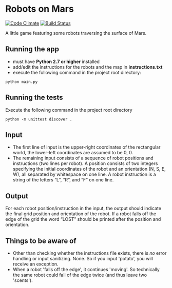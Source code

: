 # Robots on Mars

[![Code Climate](https://codeclimate.com/github/kadikraman/RobotsOnMars/badges/gpa.svg)](https://codeclimate.com/github/kadikraman/RobotsOnMars)
[![Build Status](https://travis-ci.org/kadikraman/RobotsOnMars.svg?branch=master)](https://travis-ci.org/kadikraman/RobotsOnMars)

A little game featuring some robots traversing the surface of Mars.

## Running the app
- must have **Python 2.7 or higher** installed
- add/edit the instructions for the robots and the map in **instructions.txt**
- execute the following command in the project root directory:
```
python main.py
```

## Running the tests
Execute the following command in the project root directory
```
python -m unittest discover .
```

## Input
- The first line of input is the upper-right coordinates of the rectangular world, the lower-left coordinates are assumed to be 0, 0.
- The remaining input consists of a sequence of robot positions and instructions (two lines per robot).
A position consists of two integers specifying the initial coordinates of the robot and an orientation (N, S, E, W), all
separated by whitespace on one line. A robot instruction is a string of the letters “L”, “R”, and “F” on one line.

## Output
For each robot position/instruction in the input, the output should indicate the final grid position and orientation of the robot.
If a robot falls off the edge of the grid the word “LOST” should be printed after the position and orientation.


## Things to be aware of
- Other than checking whether the instructions file exists, there is *no* error handling or input sanitizing. None. So if you input 'potato', you will receive an exception.
- When a robot 'falls off the edge', it continues 'moving'. So technically the same robot could fall of the edge twice (and thus leave two 'scents').
